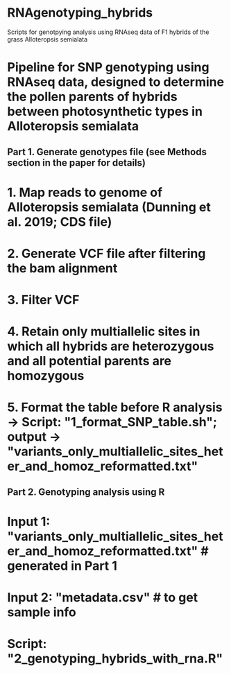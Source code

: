 # RNAgenotyping_hybrids
Scripts for genotpying analysis using RNAseq data of F1 hybrids of the grass Alloteropsis semialata

# Pipeline for SNP genotyping using RNAseq data, designed to determine the pollen parents of hybrids between photosynthetic types in Alloteropsis semialata 

## Part 1. Generate genotypes file (see Methods section in the paper for details)
# 1. Map reads to genome of Alloteropsis semialata (Dunning et al. 2019; CDS file) 
# 2. Generate VCF file after filtering the bam alignment
# 3. Filter VCF
# 4. Retain only multiallelic sites in which all hybrids are heterozygous and all potential parents are homozygous
# 5. Format the table before R analysis -> Script: "1_format_SNP_table.sh"; output -> "variants_only_multiallelic_sites_heter_and_homoz_reformatted.txt"

## Part 2. Genotyping analysis using R
# Input 1: "variants_only_multiallelic_sites_heter_and_homoz_reformatted.txt" # generated in Part 1
# Input 2: "metadata.csv" # to get sample info

# Script: "2_genotyping_hybrids_with_rna.R"
